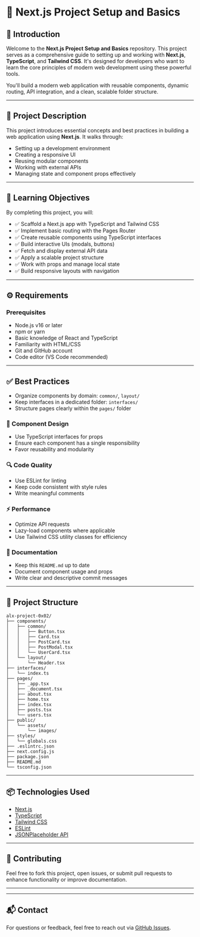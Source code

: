 # 📘 Next.js Project Setup and Basics

## 🔰 Introduction

Welcome to the **Next.js Project Setup and Basics** repository. This project serves as a comprehensive guide to setting up and working with **Next.js**, **TypeScript**, and **Tailwind CSS**. It's designed for developers who want to learn the core principles of modern web development using these powerful tools.

You'll build a modern web application with reusable components, dynamic routing, API integration, and a clean, scalable folder structure.

---

## 📄 Project Description

This project introduces essential concepts and best practices in building a web application using **Next.js**. It walks through:
- Setting up a development environment
- Creating a responsive UI
- Reusing modular components
- Working with external APIs
- Managing state and component props effectively

---

## 🎯 Learning Objectives

By completing this project, you will:

- ✅ Scaffold a Next.js app with TypeScript and Tailwind CSS
- ✅ Implement basic routing with the Pages Router
- ✅ Create reusable components using TypeScript interfaces
- ✅ Build interactive UIs (modals, buttons)
- ✅ Fetch and display external API data
- ✅ Apply a scalable project structure
- ✅ Work with props and manage local state
- ✅ Build responsive layouts with navigation

---

## ⚙️ Requirements

### Prerequisites

- Node.js v16 or later
- npm or yarn
- Basic knowledge of React and TypeScript
- Familiarity with HTML/CSS
- Git and GitHub account
- Code editor (VS Code recommended)

---

## ✅ Best Practices

- Organize components by domain: `common/`, `layout/`
- Keep interfaces in a dedicated folder: `interfaces/`
- Structure pages clearly within the `pages/` folder

### 🧩 Component Design
- Use TypeScript interfaces for props
- Ensure each component has a single responsibility
- Favor reusability and modularity

### 🔍 Code Quality
- Use ESLint for linting
- Keep code consistent with style rules
- Write meaningful comments

### ⚡ Performance
- Optimize API requests
- Lazy-load components where applicable
- Use Tailwind CSS utility classes for efficiency

### 📝 Documentation
- Keep this `README.md` up to date
- Document component usage and props
- Write clear and descriptive commit messages

---

## 📁 Project Structure

```
alx-project-0x02/
├── components/
│   ├── common/
│   │   ├── Button.tsx
│   │   ├── Card.tsx
│   │   ├── PostCard.tsx
│   │   ├── PostModal.tsx
│   │   └── UserCard.tsx
│   └── layout/
│       └── Header.tsx
├── interfaces/
│   └── index.ts
├── pages/
│   ├── _app.tsx
│   ├── _document.tsx
│   ├── about.tsx
│   ├── home.tsx
│   ├── index.tsx
│   ├── posts.tsx
│   └── users.tsx
├── public/
│   └── assets/
│       └── images/
├── styles/
│   └── globals.css
├── .eslintrc.json
├── next.config.js
├── package.json
├── README.md
└── tsconfig.json
```



---

## 📦 Technologies Used

- [Next.js](https://nextjs.org/)
- [TypeScript](https://www.typescriptlang.org/)
- [Tailwind CSS](https://tailwindcss.com/)
- [ESLint](https://eslint.org/)
- [JSONPlaceholder API](https://jsonplaceholder.typicode.com/)

---

## 🤝 Contributing

Feel free to fork this project, open issues, or submit pull requests to enhance functionality or improve documentation.

---



---

## 📬 Contact

For questions or feedback, feel free to reach out via [GitHub Issues](https://github.com/kingsleyiwuchukwu/alx-project-0x02-setup/issues).

